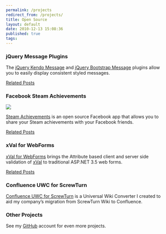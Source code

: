 ```yaml
---
permalink: /projects
redirect_from: /projects/
title: Open Source 
layout: default
date: 2010-12-13 15:08:36
published: true
tags: 
---
```


### jQuery Message Plugins

The [jQuery Kendo Message](https://github.com/jrummell/kendo.message) and [jQuery Bootstrap Message](https://github.com/jrummell/bootstrap.message) plugins allow you to easily display consistent styled messages.

[Related Posts](/tag/jquery-message/)

### Facebook Steam Achievements

![](http://res.cloudinary.com/jrummell/image/upload/v1437490654/banner-light_dbmy3v.png)

[Steam Achievements](https://github.com/jrummell/facebooksteamachievements) is an open source Facebook app that allows you to share your Steam achievements with your Facebook friends.

[Related Posts](/tag/facebook-steam-achievements/)

### xVal for WebForms

[xVal for WebForms](https://github.com/jrummell/xvalwebforms) brings the Attribute based client and server side validation of [xVal](http://xval.codeplex.com/) to traditional ASP.NET 3.5 web forms.

[Related Posts](/tag/xval-webforms/)

### Confluence UWC for ScrewTurn

[Confluence UWC for ScrewTurn](https://github.com/jrummell/confluenceuwc-screwturn) is a Universal Wiki Converter I created to aid my company’s migration from ScrewTurn Wiki to Confluence.

### Other Projects

See my [GitHub](https://github.com/jrummell) account for even more projects.